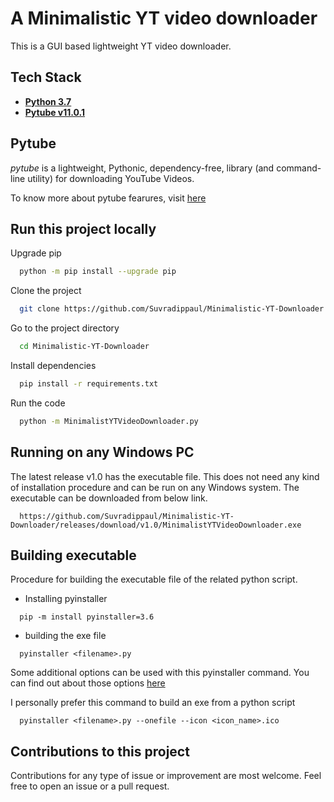 
# A Minimalistic YT video downloader

This is a GUI based lightweight YT video downloader.
 


## Tech Stack

- [**Python 3.7**](https://www.python.org/downloads/release/python-378/)
- [**Pytube v11.0.1**](https://pytube.io/en/latest/)

## Pytube

*pytube* is a lightweight, Pythonic, dependency-free, library (and command-line utility) for downloading YouTube Videos.

To know more about pytube fearures, visit [here](https://pytube.io/en/latest/#features)




  
## Run this project locally

Upgrade pip 

```bash
  python -m pip install --upgrade pip
```

Clone the project

```bash
  git clone https://github.com/Suvradippaul/Minimalistic-YT-Downloader.git
```

Go to the project directory

```bash
  cd Minimalistic-YT-Downloader
```

Install dependencies

```bash
  pip install -r requirements.txt
```

Run the code

```bash
  python -m MinimalistYTVideoDownloader.py
```

  
## Running on any Windows PC

The latest release v1.0 has the executable file.
This does not need any kind of installation procedure 
and can be run on any Windows system.
The executable can be downloaded from below link.

```
  https://github.com/Suvradippaul/Minimalistic-YT-Downloader/releases/download/v1.0/MinimalistYTVideoDownloader.exe
```
    



## Building executable

Procedure for building the executable file of the related python
script.

- Installing pyinstaller

```
  pip -m install pyinstaller=3.6
```

- building the exe file

```
  pyinstaller <filename>.py
```
Some additional options can be used with this
pyinstaller command.
You can find out about those options [here](https://www.pyinstaller.org/) 

I personally prefer this command to build an exe from a python script

```
  pyinstaller <filename>.py --onefile --icon <icon_name>.ico
```
## Contributions to this project

Contributions for any type of issue or
improvement are most welcome.
Feel free to open an issue or a pull request.

